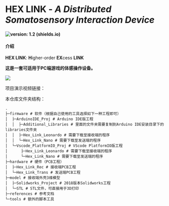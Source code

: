 # HEX LINK - *A Distributed Somatosensory Interaction Device*  

#### ![version: 1.2 (shields.io)](https://img.shields.io/badge/version-1.2-brightgreen)

#### 介绍
**HEX LINK**: **H**igher-order **EX**cess **LINK**

**这是一套可适用于PC端游戏的体感操作设备。**

![](https://jingyang1124.oss-cn-shanghai.aliyuncs.com/img/DIY_Project/HEX_LINK/1.PNG)

项目演示视频链接：  



本仓库文件夹结构： 

```hxml
.
├─firmware # 软件（根据自己使用的工具选择如下一种工程即可）
│  ├─ArduinoIDE_Proj # Arduino IDE版工程 
│  │  ├─Additional_Libraries # 里面的文件夹需要复制到Arduino IDE安装目录下的libraries文件夹
│  │  ├─Hex_Link_Leonardo # 需要下载至接收端的程序
│  │  └─Hex_Link_Nano # 需要下载至发送端的程序
│  └─Vscode_PlatformIO_Proj # VScode PlatformIO版工程 
│      ├─Hex_Link_Leonardo # 需要下载至接收端的程序
│      └─Hex_Link_Nano # 需要下载至发送端的程序
├─hardware # 硬件（PCB工程）
│  ├─Hex_Link_Rec # 接收端PCB工程
│  └─Hex_Link_Trans # 发送端PCB工程
├─model # 接收端外壳3维模型
│  ├─Solidworks_Project # 2018版本Solidworks工程
│  └─STL # STL文件，可直接用于3D打印
├─references # 参考文档
└─tools # 额外的脚本工具
```

